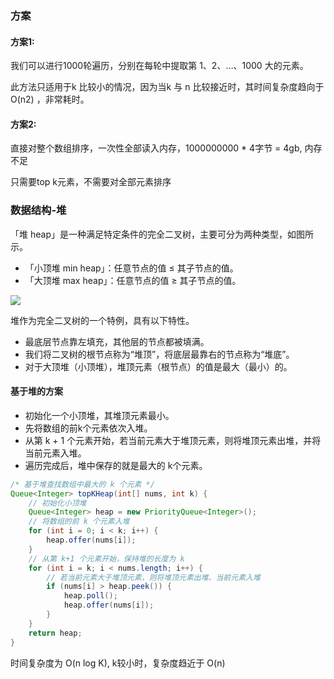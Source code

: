 ### 方案
#### 方案1:
<font style="color:rgb(29, 29, 32);">我们可以进行1000轮遍历，分别在每轮中提取第 </font><font style="color:rgb(29, 29, 32);">1</font><font style="color:rgb(29, 29, 32);">、</font><font style="color:rgb(29, 29, 32);">2</font><font style="color:rgb(29, 29, 32);">、</font><font style="color:rgb(29, 29, 32);">…</font><font style="color:rgb(29, 29, 32);">、</font><font style="color:rgb(29, 29, 32);">1000</font><font style="color:rgb(29, 29, 32);"> 大的元素。</font>

<font style="color:rgb(29, 29, 32);">此方法只适用于k 比较小的情况，因为当k 与 n 比较接近时，其时间复杂度趋向于O(n2) ，非常耗时。</font>

#### 方案2:
直接对整个数组排序，一次性全部读入内存，1000000000 * 4字节 = 4gb, 内存不足

只需要top k元素，不需要对全部元素排序



### 数据结构-堆
<font style="color:rgb(29, 29, 32);">「堆 heap」是一种满足特定条件的完全二叉树，主要可分为两种类型，如图所示。</font>

+ <font style="color:rgb(29, 29, 32);">「小顶堆 min heap」：任意节点的值</font><font style="color:rgb(29, 29, 32);"> </font><font style="color:rgb(29, 29, 32);">≤</font><font style="color:rgb(29, 29, 32);"> </font><font style="color:rgb(29, 29, 32);">其子节点的值。</font>
+ <font style="color:rgb(29, 29, 32);">「大顶堆 max heap」：任意节点的值 </font><font style="color:rgb(29, 29, 32);">≥</font><font style="color:rgb(29, 29, 32);"> 其子节点的值。</font>

![](https://cdn.nlark.com/yuque/0/2024/png/26411187/1711805608301-3fd2512f-253f-4069-9164-c6349a988fe2.png)



<font style="color:rgb(29, 29, 32);">堆作为完全二叉树的一个特例，具有以下特性。</font>

+ <font style="color:rgb(29, 29, 32);">最底层节点靠左填充，其他层的节点都被填满。</font>
+ <font style="color:rgb(29, 29, 32);">我们将二叉树的根节点称为“堆顶”，将底层最靠右的节点称为“堆底”。</font>
+ <font style="color:rgb(29, 29, 32);">对于大顶堆（小顶堆），堆顶元素（根节点）的值是最大（最小）的。</font>

<font style="color:rgb(29, 29, 32);"></font>

#### <font style="color:rgb(29, 29, 32);">基于堆的方案</font>
+ 初始化一个小顶堆，其堆顶元素最小。
+ 先将数组的前k个元素依次入堆。
+ 从第 k + 1 个元素开始，若当前元素大于堆顶元素，则将堆顶元素出堆，并将当前元素入堆。
+ 遍历完成后，堆中保存的就是最大的 k个元素。

```java
/* 基于堆查找数组中最大的 k 个元素 */
Queue<Integer> topKHeap(int[] nums, int k) {
    // 初始化小顶堆
    Queue<Integer> heap = new PriorityQueue<Integer>();
    // 将数组的前 k 个元素入堆
    for (int i = 0; i < k; i++) {
        heap.offer(nums[i]);
    }
    // 从第 k+1 个元素开始，保持堆的长度为 k
    for (int i = k; i < nums.length; i++) {
        // 若当前元素大于堆顶元素，则将堆顶元素出堆、当前元素入堆
        if (nums[i] > heap.peek()) {
            heap.poll();
            heap.offer(nums[i]);
        }
    }
    return heap;
}
```

时间复杂度为 O(n log K), k较小时，复杂度趋近于 O(n)

